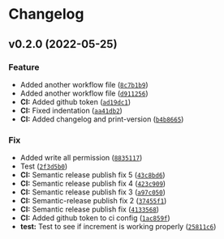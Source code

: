# Changelog

<!--next-version-placeholder-->

## v0.2.0 (2022-05-25)
### Feature
* Added another workflow file ([`8c7b1b9`](https://github.com/PhillipTodorov/ArtStation_DS_Project/commit/8c7b1b912367b0ecb5be0269828b9e597ca9affd))
* Added another workflow file ([`d911256`](https://github.com/PhillipTodorov/ArtStation_DS_Project/commit/d91125645a8c3bd4710dfbb99cfad2e7792a4692))
* **CI:** Added github token ([`ad19dc1`](https://github.com/PhillipTodorov/ArtStation_DS_Project/commit/ad19dc180d966261fe9d8de65ea43e84f0b38572))
* **CI:** Fixed indentation ([`aa41db2`](https://github.com/PhillipTodorov/ArtStation_DS_Project/commit/aa41db2af591e2c9ac6dfdfb251c838224919ff4))
* **CI:** Added changelog and print-version ([`b4b8665`](https://github.com/PhillipTodorov/ArtStation_DS_Project/commit/b4b8665caf5e2256034e6e4390bbf5a0395e372a))

### Fix
* Added write all permission ([`8835117`](https://github.com/PhillipTodorov/ArtStation_DS_Project/commit/8835117b20df18439494ebcee196c82bb9ba1404))
* Test ([`2f3d5b0`](https://github.com/PhillipTodorov/ArtStation_DS_Project/commit/2f3d5b0c4b9a15053f457c4d5f3499ca40ef0aac))
* **CI:** Semantic release publish fix 5 ([`43c8bd6`](https://github.com/PhillipTodorov/ArtStation_DS_Project/commit/43c8bd63b138e4a69cc2e2ec1091fa7c3affeac7))
* **CI:** Semantic release publish fix 4 ([`423c909`](https://github.com/PhillipTodorov/ArtStation_DS_Project/commit/423c909719f42f498654bb7346456ae2bb5050a2))
* **CI:** Semantic release publish fix 3 ([`a97c050`](https://github.com/PhillipTodorov/ArtStation_DS_Project/commit/a97c05019fec78b433edbd1da44cc976c291ecc9))
* **CI:** Semantic-release publish fix 2 ([`37455f1`](https://github.com/PhillipTodorov/ArtStation_DS_Project/commit/37455f19659f4427f5022d4c8d7599602af47e3b))
* **CI:** Semantic release publish fix ([`4133568`](https://github.com/PhillipTodorov/ArtStation_DS_Project/commit/4133568975c81bd5051fe403c51a4b710d85971f))
* **CI:** Added github token to ci config ([`1ac859f`](https://github.com/PhillipTodorov/ArtStation_DS_Project/commit/1ac859fb74d6955fcaeef770cb021d52539729a1))
* **test:** Test to see if increment is working properly ([`25811c6`](https://github.com/PhillipTodorov/ArtStation_DS_Project/commit/25811c6f013e49123e9d644fbd72deb4fbf3078e))

